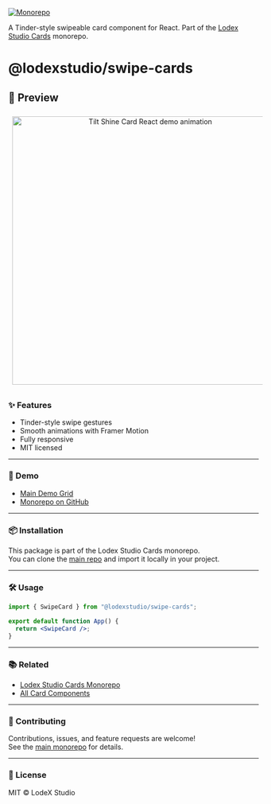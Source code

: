 
[![Monorepo](https://img.shields.io/badge/Monorepo-LodexStudioCards-blue)](https://github.com/lodsa-ntos/lodexstudio-cards)

A Tinder-style swipeable card component for React.
Part of the [Lodex Studio Cards](https://github.com/lodsa-ntos/lodexstudio-cards) monorepo.

# @lodexstudio/swipe-cards

## 🎥 Preview

<p align="center">
  <img src="./preview.gif" alt="Tilt Shine Card React demo animation" width="540" style="margin:8px;" />
</p>

### ✨ Features

- Tinder-style swipe gestures
- Smooth animations with Framer Motion
- Fully responsive
- MIT licensed

---

### 🚀 Demo

- [Main Demo Grid](https://lodexstudio-cards.vercel.app/)  
- [Monorepo on GitHub](https://github.com/lodsa-ntos/lodexstudio-cards)

---

### 📦 Installation

This package is part of the Lodex Studio Cards monorepo.  
You can clone the [main repo](https://github.com/lodsa-ntos/lodexstudio-cards) and import it locally in your project.

---

### 🛠 Usage

```jsx
import { SwipeCard } from "@lodexstudio/swipe-cards";

export default function App() {
  return <SwipeCard />;
}
```

---

### 📚 Related

- [Lodex Studio Cards Monorepo](https://github.com/lodsa-ntos/lodexstudio-cards)
- [All Card Components](https://lodexstudio-cards.vercel.app/)

---

### 🤝 Contributing

Contributions, issues, and feature requests are welcome!  
See the [main monorepo](https://github.com/lodsa-ntos/lodexstudio-cards) for details.

---

### 📜 License

MIT © LodeX Studio
